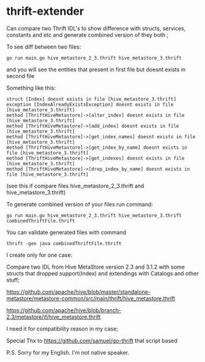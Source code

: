 # thrift-extender
Can compare two Thrift IDL's to show difference with structs, services, constants and etc
and generate combined version of they both
;


To see diff between two files:
```
go run main.go hive_metastore_2_3.thrift hive_metastore_3.thrift
```
and you will see the entities that present in first file but doesnt exists in second file

Something like this:
```
struct [Index] doesnt exists in file [hive_metastore_3.thrift]
exception [IndexAlreadyExistsException] doesnt exists in file [hive_metastore_3.thrift]
method [ThriftHiveMetastore]->[alter_index] doesnt exists in file [hive_metastore_3.thrift]
method [ThriftHiveMetastore]->[add_index] doesnt exists in file [hive_metastore_3.thrift]
method [ThriftHiveMetastore]->[get_index_names] doesnt exists in file [hive_metastore_3.thrift]
method [ThriftHiveMetastore]->[get_index_by_name] doesnt exists in file [hive_metastore_3.thrift]
method [ThriftHiveMetastore]->[get_indexes] doesnt exists in file [hive_metastore_3.thrift]
method [ThriftHiveMetastore]->[drop_index_by_name] doesnt exists in file [hive_metastore_3.thrift]
```
(see this if compare files hive_metastore_2_3.thrift and hive_metastore_3.thrift)


To generate combined version of your files run command:
```
go run main.go hive_metastore_2_3.thrift hive_metastore_3.thrift combinedThriftFile.thrift 
```





You can validate generated files with command
```
thrift -gen java combinedThriftFile.thrift     
```




I create only for one case:

Compare two IDL from Hive MetaStore version 2.3 and 3.1.2 with some structs that dropped support(Index) and extendings with Catalogs and other stuff;

https://github.com/apache/hive/blob/master/standalone-metastore/metastore-common/src/main/thrift/hive_metastore.thrift

https://github.com/apache/hive/blob/branch-2.3/metastore/if/hive_metastore.thrift

I need it for compatibility reason in my case;


Special Thx to https://github.com/samuel/go-thrift that script based


P.S. Sorry for my English. I'm not native speaker.
